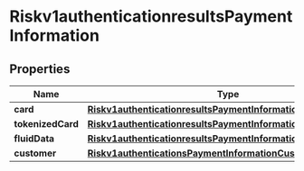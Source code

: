 
# Riskv1authenticationresultsPaymentInformation

## Properties
Name | Type | Description | Notes
------------ | ------------- | ------------- | -------------
**card** | [**Riskv1authenticationresultsPaymentInformationCard**](Riskv1authenticationresultsPaymentInformationCard.md) |  |  [optional]
**tokenizedCard** | [**Riskv1authenticationresultsPaymentInformationTokenizedCard**](Riskv1authenticationresultsPaymentInformationTokenizedCard.md) |  |  [optional]
**fluidData** | [**Riskv1authenticationresultsPaymentInformationFluidData**](Riskv1authenticationresultsPaymentInformationFluidData.md) |  |  [optional]
**customer** | [**Riskv1authenticationsPaymentInformationCustomer**](Riskv1authenticationsPaymentInformationCustomer.md) |  |  [optional]




